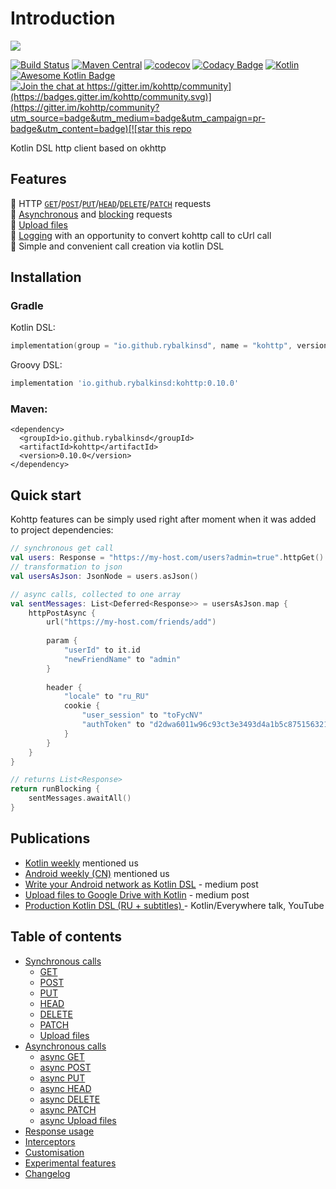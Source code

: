 # Introduction

![](https://repository-images.githubusercontent.com/141764280/12771480-a7f9-11e9-8a41-4a1280106f8a)

[![Build Status](https://travis-ci.org/rybalkinsd/kohttp.svg?branch=master)](https://travis-ci.org/rybalkinsd/kohttp) [![Maven Central](https://maven-badges.herokuapp.com/maven-central/io.github.rybalkinsd/kohttp/badge.svg)](https://maven-badges.herokuapp.com/maven-central/io.github.rybalkinsd/kohttp) [![codecov](https://codecov.io/gh/rybalkinsd/kohttp/branch/master/graph/badge.svg)](https://codecov.io/gh/rybalkinsd/kohttp) [![Codacy Badge](https://api.codacy.com/project/badge/Grade/e072bcbe3dcf4fce87e44443f0721537)](https://www.codacy.com/app/yan.brikl/kohttp?utm_source=github.com&amp;utm_medium=referral&amp;utm_content=rybalkinsd/kohttp&amp;utm_campaign=Badge_Grade) [![Kotlin](https://img.shields.io/badge/Kotlin-1.3.40-blue.svg)](https://kotlinlang.org) [![Awesome Kotlin Badge](https://kotlin.link/awesome-kotlin.svg)](https://github.com/KotlinBy/awesome-kotlin) [![Join the chat at https://gitter.im/kohttp/community](https://badges.gitter.im/kohttp/community.svg)](https://gitter.im/kohttp/community?utm_source=badge&utm_medium=badge&utm_campaign=pr-badge&utm_content=badge)[![star this repo](http://githubbadges.com/star.svg?user=rybalkinsd&repo=kohttp&style=flat)](https://github.com/rybalkinsd/kohttp)

Kotlin DSL http client based on okhttp

## Features

 🔹 HTTP [`GET`](core/synchronous-calls/get.md)/[`POST`](core/synchronous-calls/post.md)/[`PUT`](core/synchronous-calls/put.md)/[`HEAD`](core/synchronous-calls/head.md)/[`DELETE`](core/synchronous-calls/delete.md)/[`PATCH`](core/synchronous-calls/patch.md) requests   
 🔹 [Asynchronous](core/asynchronous-calls/) and [blocking](core/synchronous-calls/) requests  
 🔹 [Upload files](core/synchronous-calls/upload-files.md)  
 🔹 [Logging](core/interceptors.md#logging-interceptor-a-request-logging-interceptor) with an opportunity to convert kohttp call to cUrl call  
 🔹 Simple and convenient call creation via kotlin DSL

## Installation

### Gradle

Kotlin DSL:

```kotlin
implementation(group = "io.github.rybalkinsd", name = "kohttp", version = "0.10.0")
```

Groovy DSL:

```groovy
implementation 'io.github.rybalkinsd:kohttp:0.10.0'
```

### Maven:

```markup
<dependency>
  <groupId>io.github.rybalkinsd</groupId>
  <artifactId>kohttp</artifactId>
  <version>0.10.0</version>
</dependency>
```

## Quick start

Kohttp features can be simply used right after moment when it was added to project dependencies:

```kotlin
// synchronous get call
val users: Response = "https://my-host.com/users?admin=true".httpGet()
// transformation to json
val usersAsJson: JsonNode = users.asJson()

// async calls, collected to one array
val sentMessages: List<Deferred<Response>> = usersAsJson.map {
    httpPostAsync {
        url("https://my-host.com/friends/add")
        
        param {
            "userId" to it.id
            "newFriendName" to "admin"
        }
        
        header {
            "locale" to "ru_RU"
            cookie {
                "user_session" to "toFycNV"
                "authToken" to "d2dwa6011w96c93ct3e3493d4a1b5c8751563217409"
            }
        }
    }
}

// returns List<Response>
return runBlocking {
    sentMessages.awaitAll()
}
```

## Publications

* [Kotlin weekly](https://mailchi.mp/kotlinweekly/kotlin-weekly-124) mentioned us
* [Android weekly \(CN\)](https://androidweekly.io/android-dev-weekly-issue-208/) mentioned us
* [Write your Android network as Kotlin DSL](https://medium.com/datadriveninvestor/write-your-android-networking-as-a-kotlin-dsl-330febae503f) - medium post
* [Upload files to Google Drive with Kotlin](https://medium.com/@sergei.rybalkin/upload-file-to-google-drive-with-kotlin-931cec5252c1) - medium post
* [Production Kotlin DSL \(RU + subtitles\) ](https://youtu.be/4m9bS0M0Nww) - Kotlin/Everywhere talk, YouTube

## Table of contents

* [Synchronous calls](core/synchronous-calls/)
  * [GET](core/synchronous-calls/get.md)
  * [POST](core/synchronous-calls/post.md)
  * [PUT](core/synchronous-calls/put.md)
  * [HEAD](core/synchronous-calls/head.md)
  * [DELETE](core/synchronous-calls/delete.md)
  * [PATCH](core/synchronous-calls/patch.md)
  * [Upload files](core/synchronous-calls/upload-files.md)
* [Asynchronous calls](core/asynchronous-calls/)
  * [async GET](core/asynchronous-calls/async-get.md)
  * [async POST](core/asynchronous-calls/async-post.md)
  * [async PUT](core/asynchronous-calls/async-put.md)
  * [async HEAD](core/asynchronous-calls/async-head.md)
  * [async DELETE](core/asynchronous-calls/async-delete.md)
  * [async PATCH](core/asynchronous-calls/async-patch.md)
  * [async Upload files](core/asynchronous-calls/async-upload-files.md)
* [Response usage](core/response-usage.md)
* [Interceptors](core/interceptors.md)
* [Customisation](core/customisation.md)
* [Experimental features](core/experimental-features.md)
* [Changelog](history/changelog.md)

